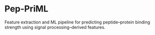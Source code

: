 # Pep-PriML
Feature extraction and ML pipeline for predicting peptide–protein binding strength using signal processing–derived features.
